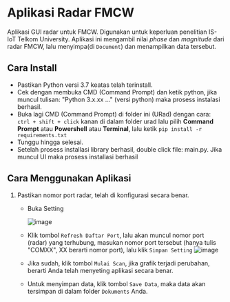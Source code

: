 # Aplikasi Radar FMCW

Aplikasi GUI radar untuk FMCW. Digunakan untuk keperluan penelitian IS-IoT Telkom University.
Aplikasi ini mengambil nilai _phase_ dan _magnitude_ dari radar FMCW, lalu menyimpa(di ``Document``) dan menampilkan
data tersebut.

## Cara Install

- Pastikan Python versi 3.7 keatas telah terinstall.
- Cek dengan membuka CMD (Command Prompt) dan ketik python, jika muncul tulisan: "Python 3.x.xx ..." (versi python) maka prosess instalasi berhasil.
- Buka lagi CMD (Command Prompt) di folder ini (URad) dengan cara: ```ctrl + shift + click``` kanan di dalam folder urad lalu pilih **Command Prompt** atau **Powershell** atau **Terminal**, lalu ketik ```pip install -r requirements.txt```
- Tunggu hingga selesai.
- Setelah prosess installasi library berhasil, double click file: main.py. Jika muncul UI maka prosess installasi berhasil

## Cara Menggunakan Aplikasi

1. Pastikan nomor port radar, telah di konfigurasi secara benar.
    - Buka Setting
      
      ![image](https://github.com/rc-iot-telu/radar-fmcw/assets/60130740/e0c6ea35-6266-47ca-9a0d-44218ad810e7)

    - Klik tombol ```Refresh Daftar Port```, lalu akan muncul nomor port (radar) yang terhubung, masukan nomor
      port tersebut (hanya tulis "COMXX", XX berarti nomor port), lalu klik ```Simpan Setting```
      ![image](https://github.com/rc-iot-telu/radar-fmcw/assets/60130740/70025fe1-cad2-45f0-8fde-9705c59b197d)

    - Jika sudah, klik tombol ```Mulai Scan```, jika grafik terjadi perubahan, berarti Anda telah menyeting aplikasi
      secara benar.
    - Untuk menyimpan data, klik tombol ```Save Data```, maka data akan tersimpan di dalam folder ```Dokuments``` Anda.

